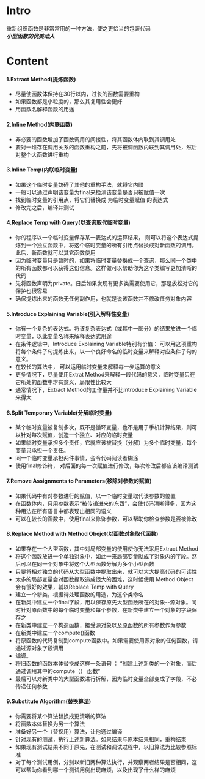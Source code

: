# Intro

重新组织函数是非常常用的一种方法，使之更恰当的包装代码  
***小型函数的优美动人***

# Content

#### 1.Extract Method(提炼函数)

+ 尽量使函数体保持在30行以内，过长的函数需要重构
+ 如果函数都是小粒度的，那么其复用性会更好
+ 用函数名解释函数的用途

#### 2.Inline Method(内联函数)

+ 非必要的函数增加了函数调用的间接性，将其函数体内联到其调用处
+ 要对一堆存在调用关系的函数重构之前，先将被调函数内联到其调用处，然后对整个大函数进行重构  

#### 3.Inline Temp(内联临时变量)

+ 如果这个临时变量妨碍了其他的重构手法，就将它内联
+ 一般可以通过声明该变量为final来检测该变量是否只被赋值一次
+ 找到临时变量的引用点，将它们替换成 为临时变量赋值 的表达式
+ 修改完之后，编译并测试

#### 4.Replace Temp with Query(以查询取代临时变量)

+ 你的程序以一个临时变量保存某一表达式的运算结果， 则可以将这个表达式提炼到一个独立函数中，将这个临时变量的所有引用点替换成对新函数的调用。此后，新函数就可以其它函数使用
+ 因为临时变量只是暂时的，如果将临时变量替换成一个查询，那么同一个类中的所有函数都可以获得这份信息。这样做可以帮助你为这个类编写更加清晰的代码
+ 先将函数声明为private。日后如果发现有更多类需要使用它，那是放松对它的保护也很容易
+ 确保提炼出来的函数无任何副作用，也就是说该函数并不修改任务对象内容

#### 5.Introduce Explaining Variable(引入解释性变量)

+ 你有一个复杂的表达式。将该复杂表达式（或其中一部分）的结果放进一个临时变量，以此变量名称来解释表达式用途
+ 在条件逻辑中，Introduce Explaining Variable特别有价值： 可以用这项重构将每个条件子句提炼出来，以一个良好命名的临时变量来解释对应条件子句的意义。
+ 在较长的算法中， 可以运用临时变量来解释每一步运算的意义
+ 更多情况下，尽量使用Extrat Method来解释一段代码的意义，临时变量只在它所处的函数中才有意义，局限性比较大
+ 通常情况下，Extract Method的工作量并不比Introduce Explaining Variable来得大

#### 6.Split Temporary Variable(分解临时变量)

+ 某个临时变量被复制多次，既不是循环变量，也不是用于手机计算结果，则可以针对每次赋值，创造一个独立、对应的临时变量
+ 如果临时变量承担多个责任，它就应该被替换（分解）为多个临时变量，每个变量只承担一个责任。
+ 同一个临时变量承担两件事情，会令代码阅读者糊涂
+ 使用final修饰符， 对后面的每一次赋值进行修改，每次修改后都应该编译测试

#### 7.Remove Assignments to Parameters(移除对参数的赋值)

+ 如果代码中有对参数进行的赋值，以一个临时变量取代该参数的位置
+ 在函数体内，只用参数表示“被传递进来的东西”，会使代码清晰得多，因为这种用法在所有语言中都表现出相同的语义
+ 可以在较长的函数中，使用final来修饰参数，可以帮助你检查参数是否被修改

#### 8.Replace Method with Method Obejct(以函数对象取代函数)

+ 如果存在一个大型函数，其中对局部变量的使用使你无法采用Extract Method
+ 将这个函数放进一个单独对象中，如此一来局部变量就成了对象内的字段。然后可以在同一个对象中将这个大型函数分解为多个小型函数
+ 只要将相对独立的代码从大型函数中提取出来，就可以大大提高代码的可读性
+ 太多的局部变量会对函数提取造成很大的困难，这时候使用 Method Object 会有很好的效果，辅以Replace Temp with Query
+ 建立一个新类，根据待处理函数的用途，为这个类命名
+ 在新类中建立一个final字段，用以保存原先大型函数所在的对象--源对象。同时针对原函数中的每个临时变量和每个参数，在新类中建立一个对象的字段保存之
+ 在新类中建立一个构造函数，接受源对象以及原函数的所有参数作为参数
+ 在新类中建立一个compute()函数
+ 将原函数的代码复制到compute函数中。如果需要使用源对象的任何函数，请通过源对象字段调用
+ 编译。
+ 将旧函数的函数本体替换成这样一条语句 ： “创建上述新类的一个对象，而后通过调用其中的compute（） 函数”
+ 最后可以对新类中的大型函数进行拆解，因为临时变量全部变成了字段，不必传递任何参数

#### 9.Substitute Algorithm(替换算法)

+ 你需要将某个算法替换成更清晰的算法
+ 将函数本体替换为另一个算法
+ 准备好另一个（替换用）算法，让他通过编译
+ 针对现有的测试，执行上述新算法。如果结果与原本结果相同，重构结束
+ 如果现有测试结果不同于原先，在测试和调试过程中，以旧算法为比较参照标准
+ 对于每个测试用例，分别以新旧两种算法执行，并观察两者结果是否相同，这可以帮助你看到哪一个测试用例出现麻烦，以及出现了什么样的麻烦




